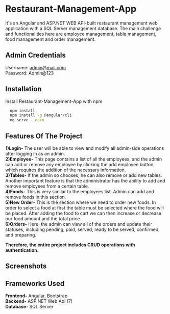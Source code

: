 
# Restaurant-Management-App

It's an Angular and ASP.NET WEB API-built restaurant management web application with a SQL Server management database. The main challenge and functionalities here are employee management, table management, food management and order management. 


## Admin Credentials
Username: admin@mail.com \
Password: Admin@123
## Installation

Install Restaurant-Management-App with npm

```bash
  npm install 
  npm install -g @angular/cli
  ng serve --open
```
    
## Features Of The Project
**1)Login-** The user will be able to view and modify all admin-side operations after logging in as an admin. \
**2)Employee-** This page contains a list of all the employees, and the admin can add or remove any employee by clicking the add employee button, which requires the addition of the necessary information. \
**3)Tables-** If the admin so chooses, he can also remove or add new tables. Another important feature is that the administrator has the ability to add and remove employees from a certain table. \
**4)Foods-** This is very similar to the employees list. Admin can add and remove foods in this section. \
**5)New Order-** This is the section where we need to order new foods. In order to select a food at first the table must be selected where the food will be placed. After adding the food to cart we can then increase or decrease our food amount and the total price.\
**6)Orders-** Here, the admin can view all of the orders and update their statuses, including pending, paid, served, ready to be served, confirmed, and preparing.

**Therefore, the entire project includes CRUD operations with authentication.**
## Screenshots



## Frameworks Used

**Frontend-** Angular, Bootstrap \
**Backend-** ASP.NET Web Api (7)\
**Database-** SQL Server

